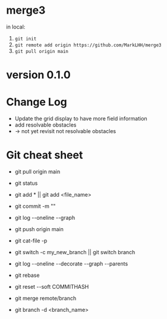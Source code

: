 # merge3
in local: 
1. `git init`
2. `git remote add origin https://github.com/MarkLHH/merge3`
3. `git pull origin main`

# version 0.1.0

# Change Log
- Update the grid display to have more field information
- add resolvable obstacles
- -> not yet revisit not resolvable obstacles

# Git cheat sheet
- git pull origin main
- git status
- git add * || git add <file_name>
- git commit -m "<message>"
- git log --oneline --graph
- git push origin main

- git cat-file -p <hash>
- git switch -c my_new_branch || git switch branch
- git log --oneline --decorate --graph --parents
- git rebase <new branch>
- git reset --soft COMMITHASH
- git merge remote/branch
- git branch -d <branch_name>